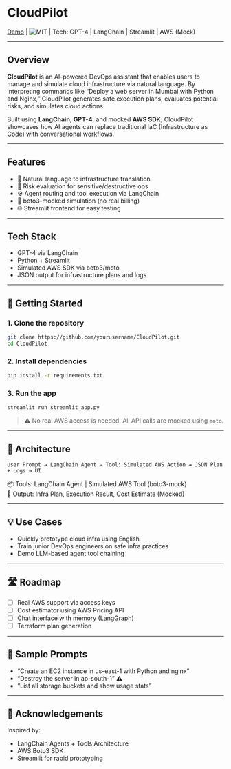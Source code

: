 # CloudPilot

[Demo](#) | ![MIT](https://img.shields.io/badge/License-MIT-green.svg) | Tech: GPT-4 | LangChain | Streamlit | AWS (Mock)

---

## Overview

**CloudPilot** is an AI-powered DevOps assistant that enables users to manage and simulate cloud infrastructure via natural language. By interpreting commands like “Deploy a web server in Mumbai with Python and Nginx,” CloudPilot generates safe execution plans, evaluates potential risks, and simulates cloud actions.

Built using **LangChain**, **GPT-4**, and mocked **AWS SDK**, CloudPilot showcases how AI agents can replace traditional IaC (Infrastructure as Code) with conversational workflows.

---

## Features

- 💬 Natural language to infrastructure translation
- 🔐 Risk evaluation for sensitive/destructive ops
- ⚙️ Agent routing and tool execution via LangChain
- 🧪 boto3-mocked simulation (no real billing)
- 🌐 Streamlit frontend for easy testing

---

## Tech Stack

- GPT-4 via LangChain
- Python + Streamlit
- Simulated AWS SDK via boto3/moto
- JSON output for infrastructure plans and logs

---

## 🚀 Getting Started

### 1. Clone the repository
```bash
git clone https://github.com/yourusername/CloudPilot.git
cd CloudPilot
```

### 2. Install dependencies
```bash
pip install -r requirements.txt
```

### 3. Run the app
```bash
streamlit run streamlit_app.py
```

> ⚠️ No real AWS access is needed. All API calls are mocked using `moto`.

---

## 🧠 Architecture

```
User Prompt → LangChain Agent → Tool: Simulated AWS Action → JSON Plan + Logs → UI
```

📦 Tools: LangChain Agent | Simulated AWS Tool (boto3-mock)  
🎯 Output: Infra Plan, Execution Result, Cost Estimate (Mocked)


---

## 💡 Use Cases

- Quickly prototype cloud infra using English
- Train junior DevOps engineers on safe infra practices
- Demo LLM-based agent tool chaining

---

## 🛣️ Roadmap

- [ ] Real AWS support via access keys
- [ ] Cost estimator using AWS Pricing API
- [ ] Chat interface with memory (LangGraph)
- [ ] Terraform plan generation

---

## 🧪 Sample Prompts

- “Create an EC2 instance in us-east-1 with Python and nginx”
- “Destroy the server in ap-south-1” ⚠️
- “List all storage buckets and show usage stats”

---

## 🙏 Acknowledgements

Inspired by:
- LangChain Agents + Tools Architecture
- AWS Boto3 SDK
- Streamlit for rapid prototyping
